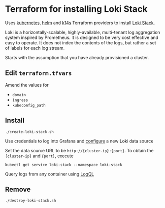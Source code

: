 # Terraform for installing Loki Stack

Uses [kubernetes](https://www.terraform.io/docs/providers/kubernetes/index.html), [helm](https://www.terraform.io/docs/providers/helm/index.html) and [k14s](https://github.com/k14s/terraform-provider-k14s) Terraform providers to install [Loki Stack](https://github.com/grafana/loki/blob/v1.5.0/docs/installation/helm.md).

Loki is a horizontally-scalable, highly-available, multi-tenant log aggregation system inspired by Prometheus. It is designed to be very cost effective and easy to operate. It does not index the contents of the logs, but rather a set of labels for each log stream.

Starts with the assumption that you have already provisioned a cluster.

## Edit `terraform.tfvars`

Amend the values for

* `domain`
* `ingress`
* `kubeconfig_path`

## Install

```
./create-loki-stack.sh
```

Use credentials to log into Grafana and [configure](https://github.com/grafana/loki/blob/v1.5.0/docs/getting-started/grafana.md) a new Loki data source

Set the data source URL to be `http://{cluster-ip}:{port}`. To obtain the `{cluster-ip}` and `{port}`, execute

```
kubectl get service loki-stack --namespace loki-stack
```

Query logs from any container using [LogQL](https://github.com/grafana/loki/blob/master/docs/logql.md)

## Remove

```
./destroy-loki-stack.sh
```
